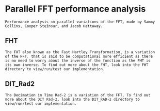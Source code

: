 # Parallel FFT performance analysis
    Performance analysis on parallel variations of the FFT, made by Sammy Collins, Cooper Steinour, and Jacob Hattaway.

## FHT
    The FHT also known as the Fast Hartley Transformation, is a variation of the FFT, that is said to be computational more efficient as there is no need to worry about the inverse of the function as the FHT is its own inverse. To find out more about the FHT, look into the FHT directory to view/run/test our implementation.

## DIT_Rad2
    The Decimation in Time Rad-2 is a variation of the FFT. To find out more about the DIT Rad-2, look into the DIT_RAD-2 directory to view/run/test our implementation.
